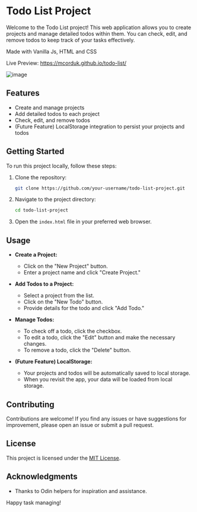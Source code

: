 # Todo List Project

Welcome to the Todo List project! This web application allows you to create projects and manage detailed todos within them. You can check, edit, and remove todos to keep track of your tasks effectively.

Made with Vanilla Js, HTML and CSS

Live Preview: https://mcorduk.github.io/todo-list/

![image](https://github.com/Mcorduk/todo-list/assets/104722188/a50ede30-6746-478c-ad5f-7ebeae73afa1)

## Features

- Create and manage projects
- Add detailed todos to each project
- Check, edit, and remove todos
- (Future Feature) LocalStorage integration to persist your projects and todos

## Getting Started

To run this project locally, follow these steps:

1. Clone the repository:

    ```bash
    git clone https://github.com/your-username/todo-list-project.git
    ```

2. Navigate to the project directory:

    ```bash
    cd todo-list-project
    ```

3. Open the `index.html` file in your preferred web browser.

## Usage

- **Create a Project:**
  - Click on the "New Project" button.
  - Enter a project name and click "Create Project."

- **Add Todos to a Project:**
  - Select a project from the list.
  - Click on the "New Todo" button.
  - Provide details for the todo and click "Add Todo."

- **Manage Todos:**
  - To check off a todo, click the checkbox.
  - To edit a todo, click the "Edit" button and make the necessary changes.
  - To remove a todo, click the "Delete" button.

- **(Future Feature) LocalStorage:**
  - Your projects and todos will be automatically saved to local storage.
  - When you revisit the app, your data will be loaded from local storage.

## Contributing

Contributions are welcome! If you find any issues or have suggestions for improvement, please open an issue or submit a pull request.

## License

This project is licensed under the [MIT License](LICENSE).

## Acknowledgments

- Thanks to Odin helpers for inspiration and assistance.

Happy task managing!
